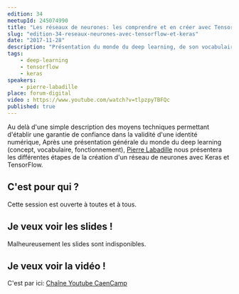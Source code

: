 ```yaml
---
edition: 34
meetupId: 245074990
title: "Les réseaux de neurones: les comprendre et en créer avec TensorFlow et Keras"
slug: "edition-34-reseaux-neurones-avec-tensorflow-et-keras"
date: "2017-11-28"
description: "Présentation du monde du deep learning, de son vocabulaire, fonctionnement et de ces concepts pour amener la présentation des différentes étapes de création d'un réseau de neurones."
tags:
    - deep-learning
    - tensorflow
    - keras
speakers:
    - pierre-labadille
place: forum-digital
video : https://www.youtube.com/watch?v=tlpzpyTBFQc
published: true
---
```


Au delà d'une simple description des moyens techniques permettant d'établir une garantie de
confiance dans la validité d'une identité numérique,
Après une présentation générale du monde du deep learning (concept, vocabulaire, fonctionnement), [Pierre Labadille](https://twitter.com/plabadille) nous présentera les différentes étapes de la création d'un réseau de neurones avec Keras et TensorFlow.

<!-- more -->

## C'est pour qui ?

Cette session est ouverte à toutes et à tous.

## Je veux voir les slides !

Malheureusement les slides sont indisponibles.

## Je veux voir la vidéo !

C'est par ici: [Chaîne Youtube CaenCamp](https://www.youtube.com/watch?v=tlpzpyTBFQc)
